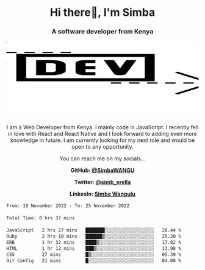 
<h1 align="center"> Hi there👋, I'm Simba</h1>
<h3 align="center">A software developer from Kenya</h3>

<img src="/arrow-svgrepo-com.svg" margin="auto" width="100%" height="200px">


<p align="center">I am a Web Developer from Kenya. I mainly code in JavaScript. I recently fell in love with React and React Native and I look forward to adding even more knowledge in future. I am currently looking for my next role and would be open to any opportunity.</p>

<p align="center">You can reach me on my socials... </p>

<div align="center">

__<p>  GitHub: [@SimbaWANGU](https://github.com/SimbaWANGU)__  </p>
__<p> Twitter: [@simb_erella](https://twitter.com/simb_erella)__ </p>
__<p> LinkesIn: [Simba Wangulu](https://www.linkedin.com/in/simba-wangulu/)__ </p>

</div>

<!--START_SECTION:waka-->

```text
From: 18 November 2022 - To: 25 November 2022

Total Time: 8 hrs 37 mins

JavaScript   2 hrs 27 mins   ███████░░░░░░░░░░░░░░░░░░   28.44 %
Ruby         2 hrs 10 mins   ██████▒░░░░░░░░░░░░░░░░░░   25.20 %
ERB          1 hr 32 mins    ████▒░░░░░░░░░░░░░░░░░░░░   17.82 %
HTML         1 hr 12 mins    ███▒░░░░░░░░░░░░░░░░░░░░░   13.98 %
CSS          27 mins         █▒░░░░░░░░░░░░░░░░░░░░░░░   05.39 %
Git Config   21 mins         █░░░░░░░░░░░░░░░░░░░░░░░░   04.08 %
```

<!--END_SECTION:waka-->
